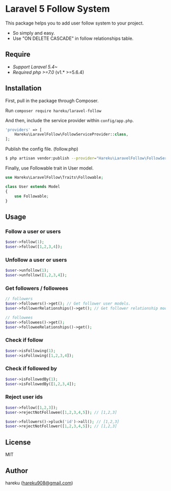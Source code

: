 # Laravel 5 Follow System

This package helps you to add user follow system to your project.

* So simply and easy.
* Use "ON DELETE CASCADE" in follow relationships table.

## Require
- *Support Laravel 5.4~*  
- *Required php >=7.0* (v1.* >=5.6.4)

## Installation

First, pull in the package through Composer.

Run `composer require hareku/laravel-follow`

And then, include the service provider within `config/app.php`.

```php
'providers' => [
    Hareku\LaravelFollow\FollowServiceProvider::class,
];
```

Publish the config file. (follow.php)

```sh
$ php artisan vendor:publish --provider="Hareku\LaravelFollow\FollowServiceProvider"
```

Finally, use Followable trait in User model.

```php
use Hareku\LaravelFollow\Traits\Followable;

class User extends Model
{
    use Followable;
}
```

## Usage

### Follow a user or users

```php
$user->follow(1);
$user->follow([1,2,3,4]);
```

### Unfollow a user or users

```php
$user->unfollow(1);
$user->unfollow([1,2,3,4]);
```

### Get followers / followees

```php
// followers
$user->followers()->get(); // Get follower user models.
$user->followerRelationships()->get(); // Get follower relationship models.

// followees
$user->followees()->get();
$user->followeeRelationships()->get();
```

### Check if follow
```php
$user->isFollowing(1);
$user->isFollowing([1,2,3,4]);
```

### Check if followed by

```php
$user->isFollowedBy(1);
$user->isFollowedBy([1,2,3,4]);
```

### Reject user ids

```php
$user->follow([1,2,3]);
$user->rejectNotFollowee([1,2,3,4,5]); // [1,2,3]
```

```php
$user->followers()->pluck('id')->all(); // [1,2,3]
$user->rejectNotFollower([1,2,3,4,5]); // [1,2,3]
```

## License

MIT

## Author

hareku (hareku908@gmail.com)
